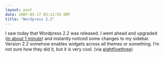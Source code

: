 ```yaml
---
layout: post
date: 2007-05-17 03:12:55 GMT
title: "Wordpress 2.2"
---
```

I saw today that Wordpress 2.2 was released. I went ahead and upgraded (<a href="http://www.eightfivethree.com/2007/02/19/installing-wordpress-and-keeping-it-up-to-date/">in about 1 minute</a>) and instantly noticed some changes to my sidebar. Version 2.2 somehow enables widgets across all themes or something. I’m not sure how they did it, but it is very cool.
 (via <a href="http://www.eightfivethree.com/2007/05/16/wordpress-22/">eightfivethree</a>)